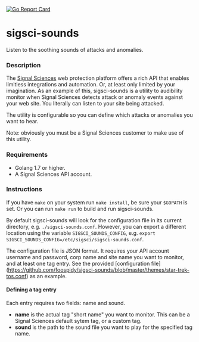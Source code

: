 [![Go Report Card](https://goreportcard.com/badge/github.com/foospidy/sigsci-sounds)](https://goreportcard.com/report/github.com/foospidy/sigsci-sounds)

# sigsci-sounds
Listen to the soothing sounds of attacks and anomalies.

### Description

The [Signal Sciences](https://signalsciences.com) web protection platform offers a rich API that enables limitless integrations and automation. Or, at least only limited by your imagination. As an example of this, sigsci-sounds is a utility to audibility monitor when Signal Sciences detects attack or anomaly events against your web site. You literally can listen to your site being attacked.

The utility is configurable so you can define which attacks or anomalies you want to hear.

Note: obviously you must be a Signal Sciences customer to make use of this utility.

### Requirements

- Golang 1.7 or higher.
- A Signal Sciences API account.

### Instructions

If you have `make` on your system run `make install`, be sure your `$GOPATH` is set. Or you can run `make run` to build and run sigsci-sounds.

By default sigsci-sounds will look for the configuration file in its current directory, e.g. `./sigsci-sounds.conf`. However, you can export a different location using the variable `SIGSCI_SOUNDS_CONFIG`, e.g. `export SIGSCI_SOUNDS_CONFIG=/etc/sigsci/sigsci-sounds.conf`.

The configuration file is JSON format. It requires your API account username and password, corp name and site name you want to monitor, and at least one tag entry. See the provided [configuration file] (https://github.com/foospidy/sigsci-sounds/blob/master/themes/star-trek-tos.conf) as an example.

#### Defining a tag entry

Each entry requires two fields: name and sound.

- __name__ is the actual tag "short name" you want to monitor. This can be a Signal Sciences default sytem tag, or a custom tag.
- __sound__ is the path to the sound file you want to play for the specified tag name.
